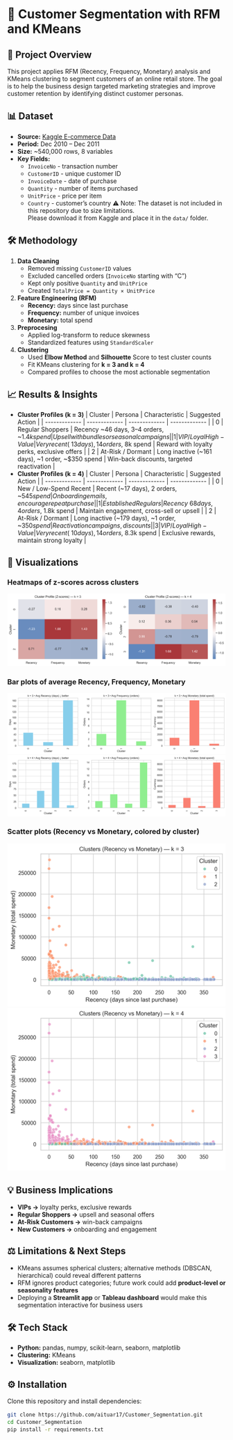 # 🛒 Customer Segmentation with RFM and KMeans

## 📌 Project Overview
This project applies RFM (Recency, Frequency, Monetary) analysis and KMeans clustering to segment customers of an online retail store. The goal is to help the business design targeted marketing strategies and improve customer retention by identifying distinct customer personas.

## 📊 Dataset
- **Source:** [Kaggle E-commerce Data](https://www.kaggle.com/datasets/carrie1/ecommerce-data)
- **Period:** Dec 2010 – Dec 2011
- **Size:** ~540,000 rows, 8 variables
- **Key Fields:**
  - `InvoiceNo` - transaction number
  - `CustomerID` - unique customer ID
  - `InvoiceDate` - date of purchase
  - `Quantity` - number of items purchased
  - `UnitPrice` - price per item
  - `Country` - customer’s country
⚠️ Note: The dataset is not included in this repository due to size limitations.  
Please download it from Kaggle and place it in the `data/` folder.

## 🛠️ Methodology
1. **Data Cleaning**
    - Removed missing `CustomerID` values
    - Excluded cancelled orders (`InvoiceNo` starting with “C”)
    - Kept only positive `Quantity` and `UnitPrice`
    - Created `TotalPrice = Quantity × UnitPrice`
2. **Feature Engineering (RFM)**
    - **Recency:** days since last purchase
    - **Frequency:** number of unique invoices
    - **Monetary:** total spend
3. **Preprocesing**
    - Applied log-transform to reduce skewness
    - Standardized features using `StandardScaler`
4. **Clustering**
    - Used **Elbow Method** and **Silhouette** Score to test cluster counts
    - Fit KMeans clustering for **k = 3 and k = 4**
    - Compared profiles to choose the most actionable segmentation

## 📈 Results & Insights
- **Cluster Profiles (k = 3)**
    | Cluster  | Persona | Characteristic  | Suggested Action |
    | ------------- | ------------- | ------------- | ------------- |
    | 0  | Regular Shoppers  | Recency ~46 days, 3–4 orders, ~$1.4k spend  | Upsell with bundles or seasonal campaigns  |
    | 1  | VIP / Loyal High-Value  | Very recent (~13 days), 14 orders, ~$8k spend  | Reward with loyalty perks, exclusive offers  |
    | 2  | At-Risk / Dormant  | Long inactive (~161 days), ~1 order, ~$350 spend  | Win-back discounts, targeted reactivation  |
- **Cluster Profiles (k = 4)**
    | Cluster  | Persona | Characteristic  | Suggested Action |
    | ------------- | ------------- | ------------- | ------------- |
    | 0  | New / Low-Spend Recent  | Recent (~17 days), 2 orders, ~$545 spend  | Onboarding emails, encourage repeat purchase  |
    | 1  | Established Regulars  | Recency ~68 days, 4 orders, ~$1.8k spend  | Maintain engagement, cross-sell or upsell  |
    | 2  | At-Risk / Dormant  | Long inactive (~179 days), ~1 order, ~$350 spend  | Reactivation campaigns, discounts  |
    | 3  | VIP / Loyal High-Value  | Very recent (~10 days), 14 orders, ~$8.3k spend  | Exclusive rewards, maintain strong loyalty  |

## 🔹 Visualizations
### Heatmaps of z-scores across clusters
![Heatmap](images/zscore_heatmaps.png)

### Bar plots of average Recency, Frequency, Monetary
![Barplot_k3](images/barplots_k3.png)
![Barplot_k4](images/barplots_k4.png)

### Scatter plots (Recency vs Monetary, colored by cluster)
![Scatter_k3](images/scatter_k3.png)
![Scatter_k4](images/scatter_k4.png)

## 💡 Business Implications
- **VIPs →** loyalty perks, exclusive rewards
- **Regular Shoppers →** upsell and seasonal offers
- **At-Risk Customers →** win-back campaigns
- **New Customers →** onboarding and engagement

## ⚖️ Limitations & Next Steps
- KMeans assumes spherical clusters; alternative methods (DBSCAN, hierarchical) could reveal different patterns
- RFM ignores product categories; future work could add **product-level or seasonality features**
- Deploying a **Streamlit app** or **Tableau dashboard** would make this segmentation interactive for business users

## 🛠️ Tech Stack
- **Python:** pandas, numpy, scikit-learn, seaborn, matplotlib
- **Clustering:** KMeans
- **Visualization:** seaborn, matplotlib

## ⚙️ Installation
Clone this repository and install dependencies:

```bash
git clone https://github.com/aituar17/Customer_Segmentation.git
cd Customer_Segmentation
pip install -r requirements.txt
```

